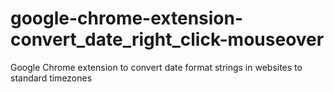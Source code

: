 # google-chrome-extension-convert_date_right_click-mouseover
Google Chrome extension to convert date format strings in websites to standard timezones
